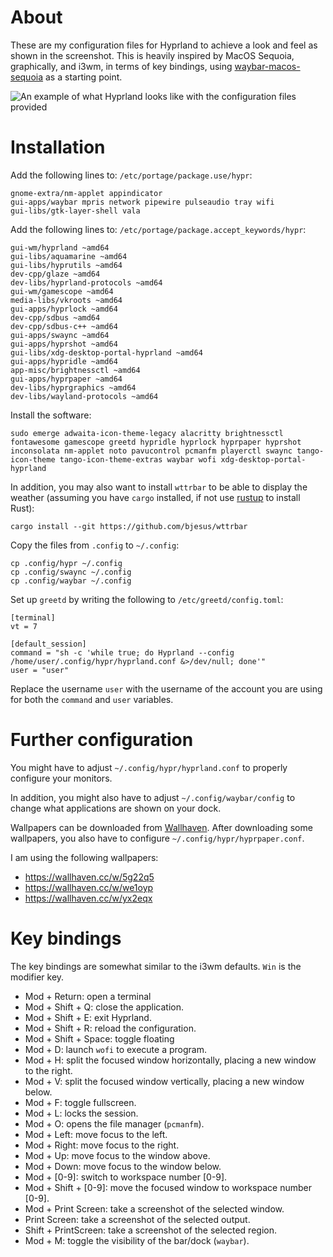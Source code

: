 # About

These are my configuration files for Hyprland to achieve a look and feel as shown in the screenshot.
This is heavily inspired by MacOS Sequoia, graphically, and i3wm, in terms of key bindings, using [waybar-macos-sequoia](https://github.com/kamlendras/waybar-macos-sequoia) as a starting point.

![An example of what Hyprland looks like with the configuration files provided](screenshots/screenshot.png)

# Installation

Add the following lines to: `/etc/portage/package.use/hypr`:

```
gnome-extra/nm-applet appindicator
gui-apps/waybar mpris network pipewire pulseaudio tray wifi
gui-libs/gtk-layer-shell vala
```

Add the following lines to: `/etc/portage/package.accept_keywords/hypr`:

```
gui-wm/hyprland ~amd64
gui-libs/aquamarine ~amd64
gui-libs/hyprutils ~amd64
dev-cpp/glaze ~amd64
dev-libs/hyprland-protocols ~amd64
gui-wm/gamescope ~amd64
media-libs/vkroots ~amd64
gui-apps/hyprlock ~amd64
dev-cpp/sdbus ~amd64
dev-cpp/sdbus-c++ ~amd64
gui-apps/swaync ~amd64
gui-apps/hyprshot ~amd64
gui-libs/xdg-desktop-portal-hyprland ~amd64
gui-apps/hypridle ~amd64
app-misc/brightnessctl ~amd64
gui-apps/hyprpaper ~amd64
dev-libs/hyprgraphics ~amd64
dev-libs/wayland-protocols ~amd64
```

Install the software:

```
sudo emerge adwaita-icon-theme-legacy alacritty brightnessctl fontawesome gamescope greetd hypridle hyprlock hyprpaper hyprshot inconsolata nm-applet noto pavucontrol pcmanfm playerctl swaync tango-icon-theme tango-icon-theme-extras waybar wofi xdg-desktop-portal-hyprland
```

In addition, you may also want to install `wttrbar` to be able to display the weather (assuming you have `cargo` installed, if not use [rustup](https://rustup.rs) to install Rust):

```
cargo install --git https://github.com/bjesus/wttrbar
```

Copy the files from `.config` to `~/.config`:

```
cp .config/hypr ~/.config
cp .config/swaync ~/.config
cp .config/waybar ~/.config
```

Set up `greetd` by writing the following to `/etc/greetd/config.toml`:

```
[terminal]
vt = 7

[default_session]
command = "sh -c 'while true; do Hyprland --config /home/user/.config/hypr/hyprland.conf &>/dev/null; done'"
user = "user"
```

Replace the username `user` with the username of the account you are using for both the `command` and `user` variables.

# Further configuration

You might have to adjust `~/.config/hypr/hyprland.conf` to properly configure your monitors.

In addition, you might also have to adjust `~/.config/waybar/config` to change what applications are shown on your dock.

Wallpapers can be downloaded from [Wallhaven](https://wallhaven.cc). After downloading some wallpapers, you also have to configure `~/.config/hypr/hyprpaper.conf`.

I am using the following wallpapers:

 * https://wallhaven.cc/w/5g22q5
 * https://wallhaven.cc/w/we1oyp
 * https://wallhaven.cc/w/yx2eqx

# Key bindings

The key bindings are somewhat similar to the i3wm defaults. `Win` is the modifier key.

 * Mod + Return: open a terminal
 * Mod + Shift + Q: close the application.
 * Mod + Shift + E: exit Hyprland.
 * Mod + Shift + R: reload the configuration.
 * Mod + Shift + Space: toggle floating
 * Mod + D: launch `wofi` to execute a program.
 * Mod + H: split the focused window horizontally, placing a new window to the right.
 * Mod + V: split the focused window vertically, placing a new window below.
 * Mod + F: toggle fullscreen.
 * Mod + L: locks the session.
 * Mod + O: opens the file manager (`pcmanfm`).
 * Mod + Left: move focus to the left.
 * Mod + Right: move focus to the right.
 * Mod + Up: move focus to the window above.
 * Mod + Down: move focus to the window below.
 * Mod + [0-9]: switch to workspace number [0-9].
 * Mod + Shift + [0-9]: move the focused window to workspace number [0-9].
 * Mod + Print Screen: take a screenshot of the selected window.
 * Print Screen: take a screenshot of the selected output.
 * Shift + PrintScreen: take a screenshot of the selected region.
 * Mod + M: toggle the visibility of the bar/dock (`waybar`).
